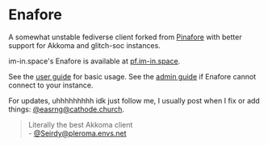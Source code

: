 # Enafore

A somewhat unstable fediverse client forked from [Pinafore](https://github.com/nolanlawson/pinafore) with better support for Akkoma and glitch-soc instances.

im-in.space's Enafore is available at [pf.im-in.space](https://pf.im-in.space).

See the [user guide](https://github.com/easrng/enafore/blob/main/docs/User-Guide.md) for basic usage. See the [admin guide](https://github.com/easrng/enafore/blob/main/docs/Admin-Guide.md) if Enafore cannot connect to your instance.

For updates, uhhhhhhhhh idk just follow me, I usually post when I fix or add things: [@easrng@cathode.church](https://cathode.church/@easrng).

> Literally the best Akkoma client\
> \- [@Seirdy@pleroma.envs.net](https://pleroma.envs.net/objects/ad9360b2-ae86-4bd1-ba8c-3c24553f92f6)
